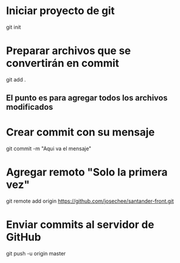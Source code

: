 # Iniciar proyecto de git
git init

# Preparar archivos que se convertirán en commit
git add .
## El punto es para agregar todos los archivos modificados

# Crear commit con su mensaje
git commit -m "Aqui va el mensaje"

# Agregar remoto "Solo la primera vez"
git remote add origin https://github.com/josechee/santander-front.git

# Enviar commits al servidor de GitHub
git push -u origin master